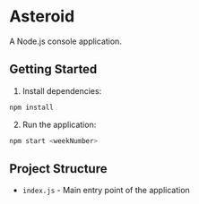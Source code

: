 # Asteroid

A Node.js console application.

## Getting Started

1. Install dependencies:

```bash
npm install
```

2. Run the application:

```bash
npm start <weekNumber>
```

## Project Structure

- `index.js` - Main entry point of the application
